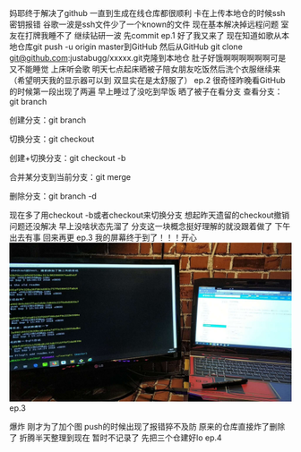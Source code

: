 妈耶终于解决了github 一直到生成在线仓库都很顺利 卡在上传本地仓的时候ssh密钥报错 谷歌一波是ssh文件少了一个known的文件  现在基本解决掉远程问题 室友在打牌我睡不了 继续钻研一波 先commit   ep.1
 好了我又来了 现在知道如歌从本地仓库git push -u origin master到GitHub 然后从GitHub git clone git@github.com:justabugg/xxxxx.git克隆到本地仓 肚子好饿啊啊啊啊啊啊可是又不能睡觉 上床听会歌 明天七点起床晒被子陪女朋友吃饭然后洗个衣服继续来（希望明天我的显示器可以到 双显实在是太舒服了）     ep.2
 很奇怪昨晚看GitHub的时候第一段出现了两遍  早上睡过了没吃到早饭 晒了被子在看分支
  查看分支：git branch

创建分支：git branch <name>

切换分支：git checkout <name>

创建+切换分支：git checkout -b <name>

合并某分支到当前分支：git merge <name>

删除分支：git branch -d <name>

现在多了用checkout -b或者checkout来切换分支  想起昨天遗留的checkout撤销问题还没解决 早上没啥状态先溜了 分支这一块概念挺好理解的就没跟着做了 下午出去有事 回来再更  ep.3
我的屏幕终于到了！！！开心![image](https://github.com/justabugg/test/blob/master/mmexport1536057388231.jpg)  ep.3

爆炸  刚才为了加个图 push的时候出现了报错猝不及防 原来的仓库直接炸了删除了 折腾半天整理到现在 暂时不记录了 先把三个仓建好lo  ep.4